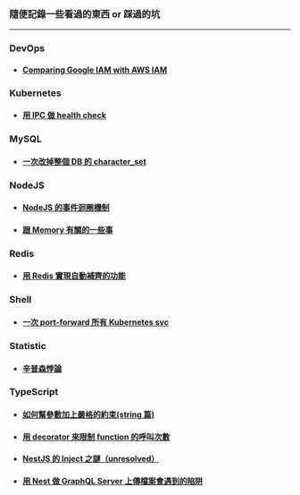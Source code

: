 ### 隨便記錄一些看過的東西 or 踩過的坑

---

### DevOps

- #### [Comparing Google IAM with AWS IAM](./devops/iam-comparison/note.md)

### Kubernetes

- #### [用 IPC 做 health check](./kubernetes/ipc-health-check/note.md)

### MySQL

- #### [一次改掉整個 DB 的 character_set](./mysql/update-character-set/note.md)

### NodeJS

- #### [NodeJS 的事件迴圈機制](./nodejs/event-loop/note.md)

- #### [跟 Memory 有關的一些事](./nodejs/memory/note.md)

### Redis

- #### [用 Redis 實現自動補齊的功能](./redis/auto-complete/note.md)

### Shell

- #### [一次 port-forward 所有 Kubernetes svc](./shell/kubectl-port-forward/note.md)

### Statistic

- #### [辛普森悖論](./statistic/simpson-paradox/note.md)

### TypeScript

- #### [如何幫參數加上嚴格的約束(string 篇)](./typescript/parameter-constraint/note.md)

- #### [用 decorator 來限制 function 的呼叫次數](./typescript/decorator-once/note.md)

- #### [NestJS 的 Inject 之謎（unresolved）](./typescript/injection-of-nest/note.md)

- #### [用 Nest 做 GraphQL Server 上傳檔案會遇到的陷阱 ](./typescript/nest-gql-upload/note.md)
